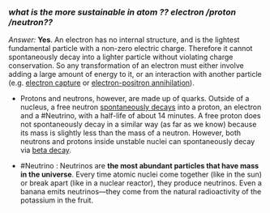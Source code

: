 ### *what is the more sustainable in atom ?? electron /proton /neutron??*

*Answer:* **Yes**. An electron has no internal structure, and is the lightest fundamental particle with a non-zero electric charge. Therefore it cannot spontaneously decay into a lighter particle without violating charge conservation. So any transformation of an electron must either involve adding a large amount of energy to it, or an interaction with another particle (e.g. [electron capture](https://en.wikipedia.org/wiki/Electron_capture) or [electron-positron annihilation](https://en.wikipedia.org/wiki/Electron%E2%80%93positron_annihilation)).

- Protons and neutrons, however, are made up of quarks. Outside of a nucleus, a free neutron [spontaneously decays](https://en.wikipedia.org/wiki/Free_neutron_decay) into a proton, an electron and a #Neutrino, with a half-life of about 14 minutes. A free proton does not spontaneously decay in a similar way (as far as we know) because its mass is slightly less than the mass of a neutron. However, both neutrons and protons inside unstable nuclei can spontaneously decay via [beta decay](https://en.wikipedia.org/wiki/Beta_decay).

- #Neutrino  : Neutrinos are **the most abundant particles that have mass in the universe**. Every time atomic nuclei come together (like in the sun) or break apart (like in a nuclear reactor), they produce neutrinos. Even a banana emits neutrinos—they come from the natural radioactivity of the potassium in the fruit.